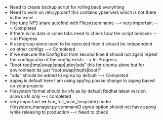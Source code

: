 - Need to create backup script for rolling back everything
- Need to work on /etc/yp.conf this contains ypservers which is not there in the excel
- fine tune NFS share autofind with Filesystem name --< very important --< Completed
- if there is no data in some tabs need to check how the script behaves --< in Progress
- if usergroup alone need to be executed then it should be independent on other configs --< Completed
- if we execute the Config bot from second time it should not again repeat the configuration if the config exists --< In-Progress
- "boot|root|tmp|swap|snap|udev|sda" this for ubuntu alone but for environment its just "root|swap|tmpfs|boot|<migration NFS>"
- "sda" should be added to egrep by default --< Completed
- appvg is default here I am using app1vg please change to appvg based on your projects
- filesystem format should be xfs as by default Redhat latest version allows xfs only --< completed
- very important ==> lvm_full_scan_template() under filesystem_manager.py command3 egrep option should not have appvg while releasing to production --< Need to check
